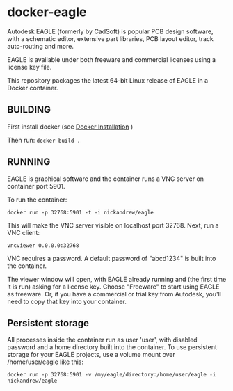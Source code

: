 # docker-eagle

Autodesk EAGLE (formerly by CadSoft) is popular PCB design software, with a schematic editor, extensive part libraries, PCB layout editor, track auto-routing and more.

EAGLE is available under both freeware and commercial licenses using a license key file.

This repository packages the latest 64-bit Linux release of EAGLE in a Docker container.

## BUILDING

First install docker (see [Docker Installation](http://docs.docker.com/installation/) )

Then run: `docker build .`

## RUNNING

EAGLE is graphical software and the container runs a VNC server on container port 5901.

To run the container:

   ```docker run -p 32768:5901 -t -i nickandrew/eagle```

This will make the VNC server visible on localhost port 32768. Next, run a VNC client:

   ```vncviewer 0.0.0.0:32768```

VNC requires a password. A default password of "abcd1234" is built into the container.

The viewer window will open, with EAGLE already running and (the first time it is run) asking for a license key. Choose "Freeware" to start using EAGLE as freeware. Or, if you have a commercial or trial key from Autodesk, you'll need to copy that key into your container.

## Persistent storage

All processes inside the container run as user 'user', with disabled password and a home directory built into the container. To use persistent storage for your EAGLE projects, use a volume mount over /home/user/eagle like this:

   ```docker run -p 32768:5901 -v /my/eagle/directory:/home/user/eagle -i nickandrew/eagle```
